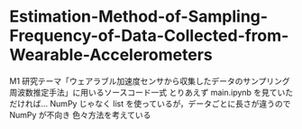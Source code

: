 # Estimation-Method-of-Sampling-Frequency-of-Data-Collected-from-Wearable-Accelerometers

M1 研究テーマ「ウェアラブル加速度センサから収集したデータのサンプリング周波数推定手法」に用いるソースコード一式
とりあえず main.ipynb を見ていただければ...
NumPy じゃなく list を使っているが，データごとに長さが違うので NumPy が不向き
色々方法を考えている
